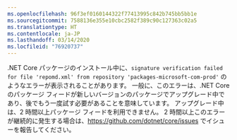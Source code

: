 ```yaml
---
ms.openlocfilehash: 96f3ef0160144322f77413995c842b745bb5bb1e
ms.sourcegitcommit: 7588136e355e10cbc2582f389c90c127363c02a5
ms.translationtype: HT
ms.contentlocale: ja-JP
ms.lasthandoff: 03/14/2020
ms.locfileid: "76920737"
---
```


.NET Core パッケージのインストール中に、`signature verification failed for file 'repomd.xml' from repository 'packages-microsoft-com-prod'` のようなエラーが表示されることがあります。 一般に、このエラーは、.NET Core のパッケージ フィードが新しいバージョンのパッケージでアップグレード中であり、後でもう一度試す必要があることを意味しています。 アップグレード中は、2 時間以上パッケージ フィードを利用できません。 2 時間以上このエラーが継続的に発生する場合は、<https://github.com/dotnet/core/issues> でイシューを報告してください。
